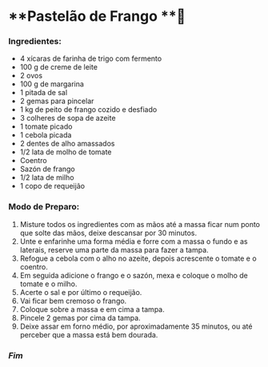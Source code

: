 # **Pastelão de Frango **:chicken:

### Ingredientes:

- 4 xícaras de farinha de trigo com fermento
- 100 g de creme de leite
- 2 ovos
- 100 g de margarina
- 1 pitada de sal
- 2 gemas para pincelar
- 1 kg de peito de frango cozido e desfiado
- 3 colheres de sopa de azeite
- 1 tomate picado
- 1 cebola picada
- 2 dentes de alho amassados
- 1/2 lata de molho de tomate
- Coentro
- Sazón de frango
- 1/2 lata de milho
- 1 copo de requeijão

### Modo de Preparo:

1. Misture todos os ingredientes com as mãos até a massa ficar num ponto que solte das mãos, deixe descansar por 30 minutos.
2. Unte e enfarinhe uma forma média e forre com a massa o fundo e as laterais, reserve uma parte da massa para fazer a tampa.
3. Refogue a cebola com o alho no azeite, depois acrescente o tomate e o coentro.
4. Em seguida adicione o frango e o sazón, mexa e coloque o molho de tomate e o milho.
5. Acerte o sal e por último o requeijão.
6. Vai ficar bem cremoso o frango.
7. Coloque sobre a massa e em cima a tampa.
8. Pincele 2 gemas por cima da tampa.
9. Deixe assar em forno médio, por aproximadamente 35 minutos, ou até perceber que a massa está bem dourada.

### _Fim_

